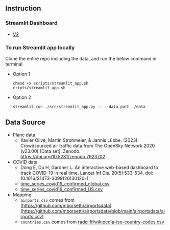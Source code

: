 ## Instruction
### Streamlit Dashboard
- [V2](https://cisc525-proj2025-spring-v2.streamlit.app/)
### To run Streamlit app locally
Clone the entire repo including the data, and run the below command in terminal
- Option 1
    ```
    chmod +x scripts/streamlit_app.sh
    cripts/streamlit_app.sh
    ```
- Option 2
    ```
    streamlit run ./src/streamlit_app.py -- --data_path ./data
    ```

## Data Source
- Plane data
    - Xavier Olive, Martin Strohmeier, & Jannis Lübbe. (2023). Crowdsourced air traffic data from The OpenSky Network 2020 (v23.00) [Data set]. Zenodo. https://doi.org/10.5281/zenodo.7923702
- COVID data
    - Dong E, Du H, Gardner L. An interactive web-based dashboard to track COVID-19 in real time. Lancet Inf Dis. 20(5):533-534. doi: 10.1016/S1473-3099(20)30120-1
    - [time_series_covid19_confirmed_global.csv](https://github.com/CSSEGISandData/COVID-19/blob/master/csse_covid_19_data/csse_covid_19_time_series/time_series_covid19_confirmed_global.csv)
    - [time_series_covid19_confirmed_US.csv](https://github.com/CSSEGISandData/COVID-19/blob/master/csse_covid_19_data/csse_covid_19_time_series/time_series_covid19_confirmed_US.csv)
- Mapping
    - `airports.csv` comes from [https://github.com/mborsetti/airportsdata](https://github.com/mborsetti/airportsdata/blob/main/airportsdata/airports.csv)
    - `countries.csv` comes from [radcliff/wikipedia-iso-country-codes.csv](https://gist.github.com/radcliff/f09c0f88344a7fcef373#file-wikipedia-iso-country-codes-csv)